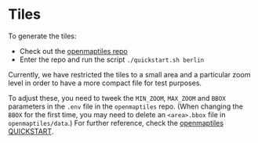 # Tiles

To generate the tiles:

* Check out the [openmaptiles repo](https://github.com/openmaptiles/openmaptiles)
* Enter the repo and run the script `./quickstart.sh berlin`

Currently, we have restricted the tiles to a small area and a particular zoom
level in order to have a more compact file for test purposes.

To adjust these, you need to tweek the `MIN_ZOOM`, `MAX_ZOOM` and `BBOX`
parameters in the `.env` file in the `openmaptiles` repo.
(When changing the `BBOX` for the first time, you may need to delete an
`<area>.bbox` file in `openmaptiles/data`.)
For further reference, check the [openmaptiles
QUICKSTART](https://github.com/openmaptiles/openmaptiles/blob/master/QUICKSTART.md).
